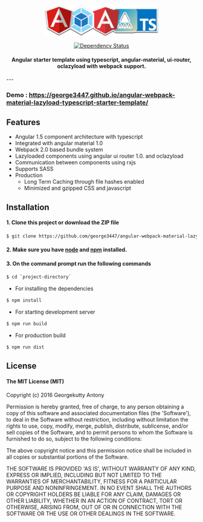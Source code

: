 

<p align="center">
  <a href="https://george3447.github.io/angular-webpack-material-lazyload-typescript-starter-template/">
    <img alt="angular-webpack-material-lazyload-typescript-starter-template" src="https://github.com/george3447/angular-webpack-material-lazyload-typescript-starter-template/raw/master/src/assets/images/logo.png?raw=true" width="300">
  </a>
</p>

<p align="center">
 <a href='https://gemnasium.com/github.com/george3447/angular-webpack-material-lazyload-typescript-starter-template'><img src="https://gemnasium.com/badges/github.com/george3447/angular-webpack-material-lazyload-typescript-starter-template.svg?style=flat-square" alt="Dependency Status" /></a></p>
<h4 align="center">
    Angular starter template using typescript, angular-material, ui-router, oclazyload with webpack support.
</h4>
---

### Demo : https://george3447.github.io/angular-webpack-material-lazyload-typescript-starter-template/

## Features

* Angular 1.5 component architecture with typescript
* Integrated with angular material 1.0
* Webpack 2.0 based bundle system 
* Lazyloaded components using angular ui router 1.0. and oclazyload 
* Communication between components using rxjs
* Supports SASS
* Production
  * Long Term Caching through file hashes enabled
  * Minimized and gzipped CSS and javascript

## Installation

#### 1. Clone this project or download the ZIP file

```sh
$ git clone https://github.com/george3447/angular-webpack-material-lazyload-typescript-starter-template.git
```

#### 2.  Make sure you have [node](https://nodejs.org/en/download/) and  [npm](https://www.npmjs.org/) installed.
 
#### 3. On the command prompt run the following commands

```sh
$ cd `project-directory`
```
- For installing the dependencies
```sh
$ npm install 
```
- For starting development server 
```sh
$ npm run build
```
- For production build
```sh
$ npm run dist 
```

## License

#### The MIT License (MIT)
Copyright (c) 2016 Georgekutty Antony


Permission is hereby granted, free of charge, to any person obtaining a copy of this software and associated documentation files (the 'Software'), to deal in the Software without restriction, including without limitation the rights to use, copy, modify, merge, publish, distribute, sublicense, and/or sell copies of the Software, and to permit persons to whom the Software is furnished to do so, subject to the following conditions:

The above copyright notice and this permission notice shall be included in all copies or substantial portions of the Software.

THE SOFTWARE IS PROVIDED 'AS IS', WITHOUT WARRANTY OF ANY KIND, EXPRESS OR IMPLIED, INCLUDING BUT NOT LIMITED TO THE WARRANTIES OF MERCHANTABILITY, FITNESS FOR A PARTICULAR PURPOSE AND NONINFRINGEMENT. IN NO EVENT SHALL THE AUTHORS OR COPYRIGHT HOLDERS BE LIABLE FOR ANY CLAIM, DAMAGES OR OTHER LIABILITY, WHETHER IN AN ACTION OF CONTRACT, TORT OR OTHERWISE, ARISING FROM, OUT OF OR IN CONNECTION WITH THE SOFTWARE OR THE USE OR OTHER DEALINGS IN THE SOFTWARE.
